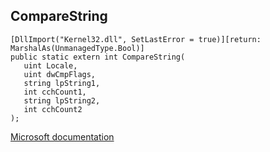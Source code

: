 ## CompareString

```
[DllImport("Kernel32.dll", SetLastError = true)][return: MarshalAs(UnmanagedType.Bool)]
public static extern int CompareString(
   uint Locale,
   uint dwCmpFlags,
   string lpString1,
   int cchCount1,
   string lpString2,
   int cchCount2
);
```

[Microsoft documentation](https://docs.microsoft.com/en-us/windows/win32/api/stringapiset/nf-stringapiset-comparestring)
